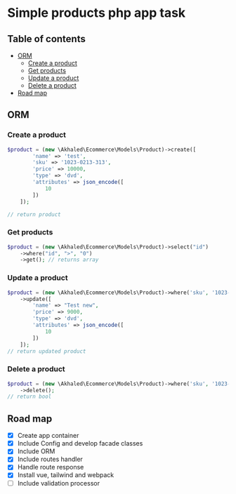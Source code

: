 # Simple products php app task <!-- omit in toc -->

## Table of contents <!-- omit in toc -->

- [ORM](#orm)
  - [Create a product](#create-a-product)
  - [Get products](#get-products)
  - [Update a product](#update-a-product)
  - [Delete a product](#delete-a-product)
- [Road map](#road-map)

## ORM

### Create a product

```php
$product = (new \Akhaled\Ecommerce\Models\Product)->create([
        'name' => 'test',
        'sku' => '1023-0213-313',
        'price' => 10000,
        'type' => 'dvd',
        'attributes' => json_encode([
            10
        ])
    ]);

// return product
```

### Get products

```php
$product = (new \Akhaled\Ecommerce\Models\Product)->select("id")
    ->where("id", ">", "0")
    ->get(); // returns array
```

### Update a product

```php
$product = (new \Akhaled\Ecommerce\Models\Product)->where('sku', '1023-0213-313')
    ->update([
        'name' => "Test new",
        'price' => 9000,
        'type' => 'dvd',
        'attributes' => json_encode([
            10
        ])
    ]);
// return updated product
```

### Delete a product

```php
$product = (new \Akhaled\Ecommerce\Models\Product)->where('sku', '1023-0213-313')
    ->delete();
// return bool
```

## Road map

- [x] Create app container
- [x] Include Config and develop facade classes
- [x] Include ORM
- [x] Include routes handler
- [x] Handle route response
- [x] Install vue, tailwind and webpack
- [ ] Include validation processor
